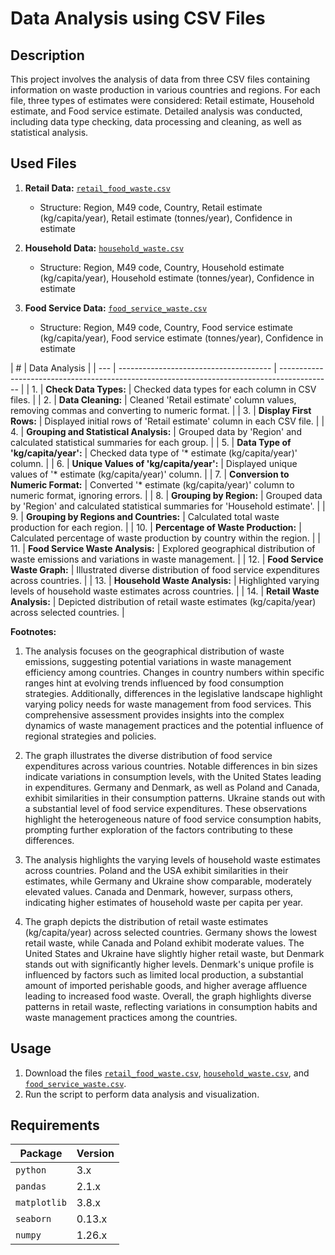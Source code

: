 # Data Analysis using CSV Files

## Description

This project involves the analysis of data from three CSV files containing information on waste production in various countries and regions. For each file, three types of estimates were considered: Retail estimate, Household estimate, and Food service estimate. Detailed analysis was conducted, including data type checking, data processing and cleaning, as well as statistical analysis.

## Used Files

1. **Retail Data:** [`retail_food_waste.csv`](./milestone/milestone_3/analysis_waste/retail_food_waste.csv)

   - Structure: Region, M49 code, Country, Retail estimate (kg/capita/year), Retail estimate (tonnes/year), Confidence in estimate

2. **Household Data:** [`household_waste.csv`](./milestone/milestone_3/analysis_waste/household_waste.csv)

   - Structure: Region, M49 code, Country, Household estimate (kg/capita/year), Household estimate (tonnes/year), Confidence in estimate

3. **Food Service Data:** [`food_service_waste.csv`](./milestone/milestone_3/analysis_waste/food_service_waste.csv)
   - Structure: Region, M49 code, Country, Food service estimate (kg/capita/year), Food service estimate (tonnes/year), Confidence in estimate

| #   | Data Analysis                          |
| --- | -------------------------------------- | ------------------------------------------------------------------------------------------- |
| 1.  | **Check Data Types:**                  | Checked data types for each column in CSV files.                                            |
| 2.  | **Data Cleaning:**                     | Cleaned 'Retail estimate' column values, removing commas and converting to numeric format.  |
| 3.  | **Display First Rows:**                | Displayed initial rows of 'Retail estimate' column in each CSV file.                        |
| 4.  | **Grouping and Statistical Analysis:** | Grouped data by 'Region' and calculated statistical summaries for each group.               |
| 5.  | **Data Type of 'kg/capita/year':**     | Checked data type of '\* estimate (kg/capita/year)' column.                                 |
| 6.  | **Unique Values of 'kg/capita/year':** | Displayed unique values of '\* estimate (kg/capita/year)' column.                           |
| 7.  | **Conversion to Numeric Format:**      | Converted '\* estimate (kg/capita/year)' column to numeric format, ignoring errors.         |
| 8.  | **Grouping by Region:**                | Grouped data by 'Region' and calculated statistical summaries for 'Household estimate'.     |
| 9.  | **Grouping by Regions and Countries:** | Calculated total waste production for each region.                                          |
| 10. | **Percentage of Waste Production:**    | Calculated percentage of waste production by country within the region.                     |
| 11. | **Food Service Waste Analysis:**       | Explored geographical distribution of waste emissions and variations in waste management.   |
| 12. | **Food Service Waste Graph:**          | Illustrated diverse distribution of food service expenditures across countries.             |
| 13. | **Household Waste Analysis:**          | Highlighted varying levels of household waste estimates across countries.                   |
| 14. | **Retail Waste Analysis:**             | Depicted distribution of retail waste estimates (kg/capita/year) across selected countries. |

**Footnotes:**

1. The analysis focuses on the geographical distribution of waste emissions, suggesting potential variations in waste management efficiency among countries. Changes in country numbers within specific ranges hint at evolving trends influenced by food consumption strategies. Additionally, differences in the legislative landscape highlight varying policy needs for waste management from food services. This comprehensive assessment provides insights into the complex dynamics of waste management practices and the potential influence of regional strategies and policies.

2. The graph illustrates the diverse distribution of food service expenditures across various countries. Notable differences in bin sizes indicate variations in consumption levels, with the United States leading in expenditures. Germany and Denmark, as well as Poland and Canada, exhibit similarities in their consumption patterns. Ukraine stands out with a substantial level of food service expenditures. These observations highlight the heterogeneous nature of food service consumption habits, prompting further exploration of the factors contributing to these differences.

3. The analysis highlights the varying levels of household waste estimates across countries. Poland and the USA exhibit similarities in their estimates, while Germany and Ukraine show comparable, moderately elevated values. Canada and Denmark, however, surpass others, indicating higher estimates of household waste per capita per year.

4. The graph depicts the distribution of retail waste estimates (kg/capita/year) across selected countries. Germany shows the lowest retail waste, while Canada and Poland exhibit moderate values. The United States and Ukraine have slightly higher retail waste, but Denmark stands out with significantly higher levels. Denmark's unique profile is influenced by factors such as limited local production, a substantial amount of imported perishable goods, and higher average affluence leading to increased food waste. Overall, the graph highlights diverse patterns in retail waste, reflecting variations in consumption habits and waste management practices among the countries.

## Usage

1. Download the files [`retail_food_waste.csv`](./milestone/milestone_3/analysis_waste/retail_food_waste.csv), [`household_waste.csv`](./milestone/milestone_3/analysis_waste/household_waste.csv), and [`food_service_waste.csv`](./milestone/milestone_3/analysis_waste/food_service_waste.csv).
2. Run the script to perform data analysis and visualization.

## Requirements

| Package      | Version |
| ------------ | ------- |
| `python`     | 3.x     |
| `pandas`     | 2.1.x   |
| `matplotlib` | 3.8.x   |
| `seaborn`    | 0.13.x  |
| `numpy`      | 1.26.x  |
